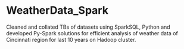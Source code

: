 # WeatherData_Spark
Cleaned and collated TBs of datasets using SparkSQL, Python and developed Py-Spark solutions for efficient analysis of weather data of Cincinnati region for last 10 years on Hadoop cluster.
